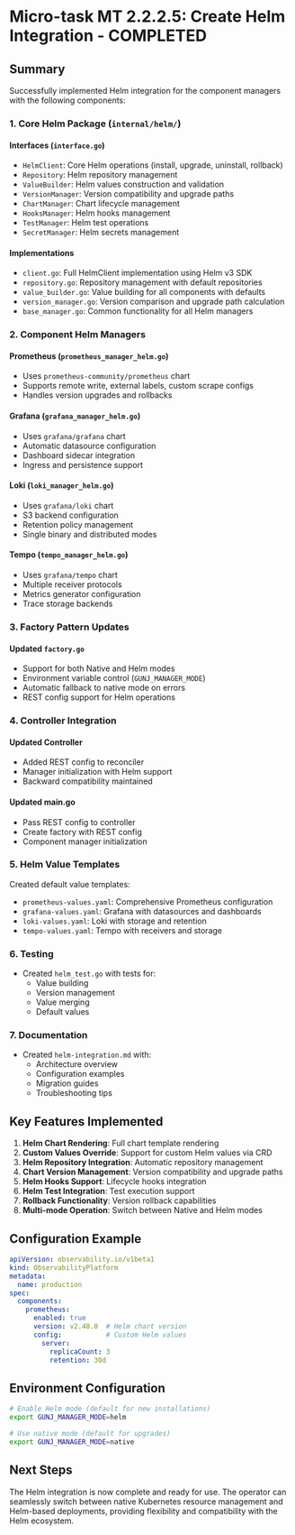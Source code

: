 # Micro-task MT 2.2.2.5: Create Helm Integration - COMPLETED

## Summary

Successfully implemented Helm integration for the component managers with the following components:

### 1. Core Helm Package (`internal/helm/`)

#### Interfaces (`interface.go`)
- `HelmClient`: Core Helm operations (install, upgrade, uninstall, rollback)
- `Repository`: Helm repository management
- `ValueBuilder`: Helm values construction and validation
- `VersionManager`: Version compatibility and upgrade paths
- `ChartManager`: Chart lifecycle management
- `HooksManager`: Helm hooks management
- `TestManager`: Helm test operations
- `SecretManager`: Helm secrets management

#### Implementations
- `client.go`: Full HelmClient implementation using Helm v3 SDK
- `repository.go`: Repository management with default repositories
- `value_builder.go`: Value building for all components with defaults
- `version_manager.go`: Version comparison and upgrade path calculation
- `base_manager.go`: Common functionality for all Helm managers

### 2. Component Helm Managers

#### Prometheus (`prometheus_manager_helm.go`)
- Uses `prometheus-community/prometheus` chart
- Supports remote write, external labels, custom scrape configs
- Handles version upgrades and rollbacks

#### Grafana (`grafana_manager_helm.go`)
- Uses `grafana/grafana` chart
- Automatic datasource configuration
- Dashboard sidecar integration
- Ingress and persistence support

#### Loki (`loki_manager_helm.go`)
- Uses `grafana/loki` chart
- S3 backend configuration
- Retention policy management
- Single binary and distributed modes

#### Tempo (`tempo_manager_helm.go`)
- Uses `grafana/tempo` chart
- Multiple receiver protocols
- Metrics generator configuration
- Trace storage backends

### 3. Factory Pattern Updates

#### Updated `factory.go`
- Support for both Native and Helm modes
- Environment variable control (`GUNJ_MANAGER_MODE`)
- Automatic fallback to native mode on errors
- REST config support for Helm operations

### 4. Controller Integration

#### Updated Controller
- Added REST config to reconciler
- Manager initialization with Helm support
- Backward compatibility maintained

#### Updated main.go
- Pass REST config to controller
- Create factory with REST config
- Component manager initialization

### 5. Helm Value Templates

Created default value templates:
- `prometheus-values.yaml`: Comprehensive Prometheus configuration
- `grafana-values.yaml`: Grafana with datasources and dashboards
- `loki-values.yaml`: Loki with storage and retention
- `tempo-values.yaml`: Tempo with receivers and storage

### 6. Testing

- Created `helm_test.go` with tests for:
  - Value building
  - Version management
  - Value merging
  - Default values

### 7. Documentation

- Created `helm-integration.md` with:
  - Architecture overview
  - Configuration examples
  - Migration guides
  - Troubleshooting tips

## Key Features Implemented

1. **Helm Chart Rendering**: Full chart template rendering
2. **Custom Values Override**: Support for custom Helm values via CRD
3. **Helm Repository Integration**: Automatic repository management
4. **Chart Version Management**: Version compatibility and upgrade paths
5. **Helm Hooks Support**: Lifecycle hooks integration
6. **Helm Test Integration**: Test execution support
7. **Rollback Functionality**: Version rollback capabilities
8. **Multi-mode Operation**: Switch between Native and Helm modes

## Configuration Example

```yaml
apiVersion: observability.io/v1beta1
kind: ObservabilityPlatform
metadata:
  name: production
spec:
  components:
    prometheus:
      enabled: true
      version: v2.48.0  # Helm chart version
      config:           # Custom Helm values
        server:
          replicaCount: 3
          retention: 30d
```

## Environment Configuration

```bash
# Enable Helm mode (default for new installations)
export GUNJ_MANAGER_MODE=helm

# Use native mode (default for upgrades)
export GUNJ_MANAGER_MODE=native
```

## Next Steps

The Helm integration is now complete and ready for use. The operator can seamlessly switch between native Kubernetes resource management and Helm-based deployments, providing flexibility and compatibility with the Helm ecosystem.
